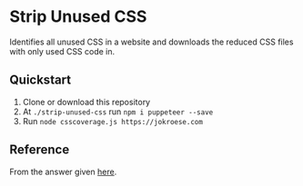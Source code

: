 # Strip Unused CSS

Identifies all unused CSS in a website and downloads the reduced CSS files with only used CSS code in.

## Quickstart

1. Clone or download this repository
1. At `./strip-unused-css` run `npm i puppeteer --save`
1. Run `node csscoverage.js https://jokroese.com`

## Reference

From the answer given [here](https://stackoverflow.com/questions/45106841/chrome-devtools-coverage-how-to-save-or-capture-code-used-code).
